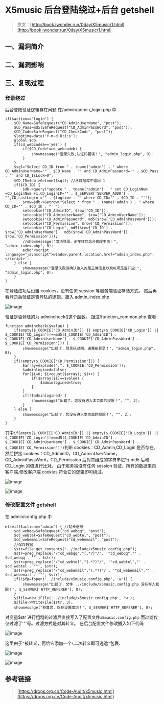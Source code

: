 # X5music 后台登陆绕过+后台 getshell

> 原文：[http://book.iwonder.run/0day/X5music/1.html](http://book.iwonder.run/0day/X5music/1.html)

## 一、漏洞简介

## 二、漏洞影响

## 三、复现过程

### 登录绕过

后台登陆验证逻辑存在问题 在/admin/admin_login.php 中

```
if($action=="login") {
    $CD_Name=SafeRequest("CD_AdminUserName", "post");
    $CD_Pass=md5(SafeRequest("CD_AdminPassWord", "post"));
    $CD_Code=SafeRequest("CD_CheckCode", "post");
    $logtime=date('Y-m-d H:i:s');
    global $db;
    if(cd_webcodea=='yes') {
        if($CD_Code!=cd_webcodeb) {
            showmessage("登录失败,认证码错误！", "admin_login.php", 0);
        }
    }
    $sql="Select CD_ID from " . tname('admin') . " where CD_AdminUserName='" . $CD_Name . "' and CD_AdminPassWord='" . $CD_Pass . "' and CD_IsLock=0";
    $CD_ID=$db->Getone($sql); //从数据库中返回 1
    if($CD_ID) {
        $db->query("update " . tname('admin') . " set CD_LoginNum =CD_LoginNum +1,CD_LoginIP='" . $_SERVER['SERVER_ADDR'] . "',CD_LastLogin ='" . $logtime . "' where CD_ID='" . $CD_ID . "'");
        $row=$db->Getrow("Select * from " . tname('admin') . " where CD_ID='" . $CD_ID . "' ");
        setcookie("CD_AdminID", $row['CD_ID']);
        setcookie("CD_AdminUserName", $row['CD_AdminUserName']);
        setcookie("CD_AdminPassWord", md5($row['CD_AdminPassWord']));
        setcookie("CD_Permission", $row['CD_Permission']);
        setcookie("CD_Login", md5($row['CD_ID'] . $row['CD_AdminUserName'] . md5($row['CD_AdminPassWord']) . $row['CD_Permission']));
        //showmessage("成功登录，正在转向后台管理主页！", "admin_index.php", 0);
        echo'<script language="javascript">window.parent.location.href="admin_index.php";</script>';
    } else {
        showmessage("登录失败请确认输入的是正确信息以及帐号是否开启!", "admin_login.php", 0);
    }
} 
```

在登陆成功后设置 cookies，没有任何 session 等服务端验证存储方式。 然后再看登录后验证是否登陆的逻辑。跟入 admin_index.php

![image](img/80fa4ac32b0219007fff8d101ccdcc67.png)

验证是否登陆的为 admincheck()这个函数。 跟进/function_common.php 查看

```
function admincheck($value) {
    if(empty($_COOKIE['CD_AdminID']) || empty($_COOKIE['CD_Login']) || $_COOKIE['CD_Login']!==md5($_COOKIE['CD_AdminID'] . $_COOKIE['CD_AdminUserName'] . $_COOKIE['CD_AdminPassWord'] . $_COOKIE['CD_Permission'])) {
        showmessage("出错了，登录已过期，请重新登录！", "admin_login.php", 0);
    }
    if(!empty($_COOKIE['CD_Permission'])) {
        $array=explode(",", $_COOKIE['CD_Permission']);
        $adminlogined=false;
        for($i=0; $i<count($array); $i++) {
            if($array[$i]==$value) {
                $adminlogined=true;
            }
        }
        if(!$adminlogined) {
            showmessage("出错了，您没有进入本页面的权限！", "", 2);
        }
    } else {
        showmessage("出错了，您没有进入本页面的权限！", "", 2);
    }
} 
```

其中`if(empty($_COOKIE['CD_AdminID']) || empty($_COOKIE['CD_Login']) || $_COOKIE['CD_Login']!==md5($_COOKIE['CD_AdminID'] . $_COOKIE['CD_AdminUserName'] . $_COOKIE['CD_AdminPassWord'] . $_COOKIE['CD_Permission']))`判断 cookies：CD_Admin,CD_Login 是否存在。然后拼接 cookies：CD_AdminID，CD_AdminUserName，CD_AdminPassWord，CD_Permission 后对其组成的字符串进行 md5 后和 CD_Login 的值进行比对。 由于服务端没有任何 session 验证，所有的数据来自客户端,修改客户端 cookies 符合它的逻辑即可绕过。

![image](img/783aac78b707bcf3018d41554add1265.png)

![image](img/1d369a2cd2d0e5095c5cfa299c8926b7.png)

### 修改配置文件 getshell

在 admin/config.php 中

```
elseif($action=="admin") { //站长信息
    $cd_webqq=SafeRequest("cd_webqq", "post");
    $cd_webtel=SafeRequest("cd_webtel", "post");
    $cd_webemail=SafeRequest("cd_webemail", "post");
    //保存数据
    $str=file_get_contents("../include/x5music.config.php");
    $str=preg_replace('/"cd_webqq","(.*?)"/', '"cd_webqq","' . $cd_webqq . '"', $str);
    $str=preg_replace('/"cd_webtel","(.*?)"/', '"cd_webtel","' . $cd_webtel . '"', $str);
    $str=preg_replace('/"cd_webemail","(.*?)"/', '"cd_webemail","' . $cd_webemail . '"', $str);
    if(!$fp=fopen('../include/x5music.config.php', 'w')) {
        showmessage("出错了，文件 ../include/x5music.config.php 没有写入权限！", $_SERVER['HTTP_REFERER'], 0);
    }
    $ifile=new iFile('../include/x5music.config.php', 'w');
    $ifile->WriteFile($str, 3);
    showmessage("恭喜您，保存设置成功！", $_SERVER['HTTP_REFERER'], 0); 
```

对变量$str 进行粗糙的过滤后直接写入了配置文件`x5music.config.php` 而过滤仅仅过滤了'"'号。过滤方式是对其转义。 在后台配置文件修改插入如下代码

![image](img/afe7e2eb201c6917897401d7ed584034.png)

这里由于`"`被转义，再给它添加一个`\`二次转义即可逃逸`"`包裹.

![image](img/58c1c1c514d039d583355636c9da346d.png)

![image](img/b95454dc18e17c53ce768af057acef1b.png)

## 参考链接

> [https://drops.org.cn/Code-Audit/x5music.html](https://drops.org.cn/Code-Audit/x5music.html)

